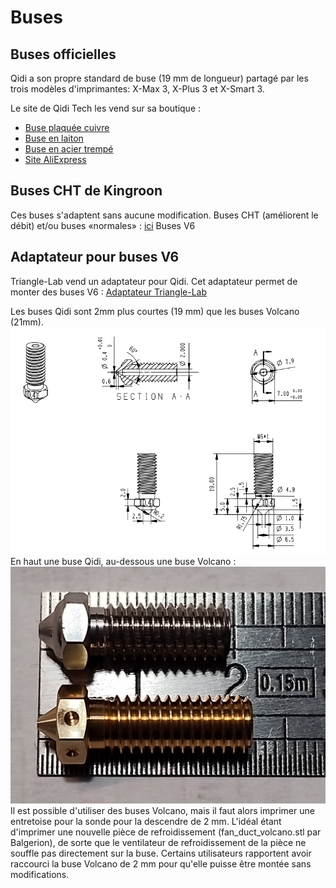 # Buses

## Buses officielles

Qidi a son propre standard de buse (19 mm de longueur) partagé par les trois modèles d'imprimantes: X-Max 3, X-Plus 3 et X-Smart 3.

Le site de Qidi Tech les vend sur sa boutique :
- [Buse plaquée cuivre](https://qidi3d.com/collections/x-max-3-accessories/products/x-max-3-x-plus-3-x-smart-3-copper-plated-nozzle)
- [Buse en laiton](https://qidi3d.com/products/x-max-3-x-plus-3-x-smart-3-brass-hot-end-1?variant=41573859786892)
- [Buse en acier trempé](https://qidi3d.com/products/x-max-3-x-plus-3-x-smart-3-hardened-steel-nozzle?variant=41521850384524)
- [Site AliExpress](https://fr.aliexpress.com/item/1005005476021622.html)

## Buses CHT de Kingroon

Ces buses s'adaptent sans aucune modification.
Buses CHT (améliorent le débit) et/ou buses «normales» : [ici](https://fr.aliexpress.com/item/1005006235068336.html)
Buses V6

## Adaptateur pour buses V6

Triangle-Lab vend un adaptateur pour Qidi. Cet adaptateur permet de monter des buses V6 :
[Adaptateur Triangle-Lab](https://www.trianglelab.net/products/adapters-for-qidi-hotend?VariantsId=11364)

Les buses Qidi sont 2mm plus courtes (19 mm) que les buses Volcano (21mm).
![documentation qidi](../Images/xmax3-nozzle-size-diagram.png)
En haut une buse Qidi, au-dessous une buse Volcano :
![comparaison buses](../Images/comparaison-buses-xmax3-volcano.jpg)
Il est possible d'utiliser des buses Volcano, mais il faut alors imprimer une entretoise pour la sonde pour la descendre de 2 mm.
L'idéal étant d'imprimer une nouvelle pièce de refroidissement (fan_duct_volcano.stl par Balgerion), de sorte que le ventilateur
de refroidissement de la pièce ne souffle pas directement sur la buse.
Certains utilisateurs rapportent avoir raccourci la buse Volcano de 2 mm pour qu'elle puisse être montée sans modifications.

